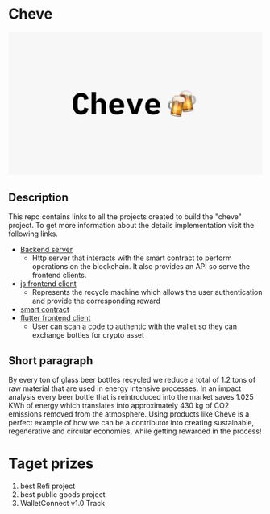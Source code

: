 # Cheve

![alt](./cheve-logo.jpeg)

## Description

This repo contains links to all the projects created to build the "cheve" project. To get more information about the details implementation visit the following links.

- [Backend server](https://github.com/manu-yaff/ethmex)
  - Http server that interacts with the smart contract to perform operations on the blockchain. It also provides an API so serve the frontend clients.
- [js frontend client](https://github.com/Elcapi0998/ethMexicoRecyclingWebApp)
  - Represents the recycle machine which allows the user authentication and provide the corresponding reward
- [smart contract](https://github.com/manu-yaff/eth-smart-contract)
- [flutter frontend client](https://github.com/kiwis08/ETHMexico-Cheve)
  - User can scan a code to authentic with the wallet so they can exchange bottles for crypto asset

## Short paragraph

By every ton of glass beer bottles recycled we reduce a total of 1.2 tons of raw material that are used in energy intensive processes. In an impact analysis every beer bottle that is reintroduced into the market saves 1.025 KWh of energy which translates into approximately 430 kg of CO2 emissions removed from the atmosphere. Using products like Cheve is a perfect example of how we can be a contributor into creating sustainable, regenerative and circular economies, while getting rewarded in the process!

# Taget prizes

1. best Refi project
2. best public goods project
3. WalletConnect v1.0 Track
